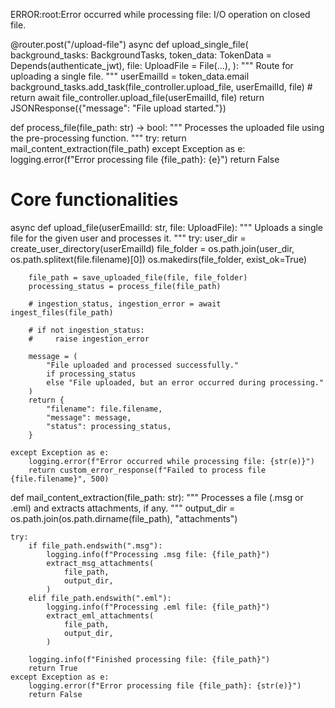 ERROR:root:Error occurred while processing file: I/O operation on closed file.

@router.post("/upload-file")
async def upload_single_file(
    background_tasks: BackgroundTasks,
    token_data: TokenData = Depends(authenticate_jwt),
    file: UploadFile = File(...),
):
    """
    Route for uploading a single file.
    """
    userEmailId = token_data.email
    background_tasks.add_task(file_controller.upload_file, userEmailId, file)
    # return await file_controller.upload_file(userEmailId, file)
    return JSONResponse({"message": "File upload started."})


def process_file(file_path: str) -> bool:
    """
    Processes the uploaded file using the pre-processing function.
    """
    try:
        return mail_content_extraction(file_path)
    except Exception as e:
        logging.error(f"Error processing file {file_path}: {e}")
        return False


# Core functionalities
async def upload_file(userEmailId: str, file: UploadFile):
    """
    Uploads a single file for the given user and processes it.
    """
    try:
        user_dir = create_user_directory(userEmailId)
        file_folder = os.path.join(user_dir, os.path.splitext(file.filename)[0])
        os.makedirs(file_folder, exist_ok=True)

        file_path = save_uploaded_file(file, file_folder)
        processing_status = process_file(file_path)

        # ingestion_status, ingestion_error = await ingest_files(file_path)

        # if not ingestion_status:
        #     raise ingestion_error

        message = (
            "File uploaded and processed successfully."
            if processing_status
            else "File uploaded, but an error occurred during processing."
        )
        return {
            "filename": file.filename,
            "message": message,
            "status": processing_status,
        }

    except Exception as e:
        logging.error(f"Error occurred while processing file: {str(e)}")
        return custom_error_response(f"Failed to process file {file.filename}", 500)


def mail_content_extraction(file_path: str):
    """
    Processes a file (.msg or .eml) and extracts attachments, if any.
    """
    output_dir = os.path.join(os.path.dirname(file_path), "attachments")

    try:
        if file_path.endswith(".msg"):
            logging.info(f"Processing .msg file: {file_path}")
            extract_msg_attachments(
                file_path,
                output_dir,
            )
        elif file_path.endswith(".eml"):
            logging.info(f"Processing .eml file: {file_path}")
            extract_eml_attachments(
                file_path,
                output_dir,
            )

        logging.info(f"Finished processing file: {file_path}")
        return True
    except Exception as e:
        logging.error(f"Error processing file {file_path}: {str(e)}")
        return False

